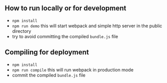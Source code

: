 ## How to run locally or for development
- `npm install`
- `npm run demo` this will start webpack and simple http server in the public directory
- try to avoid committing the compiled `bundle.js` file

## Compiling for deployment
- `npm install`
- `npm run compile` this will run webpack in production mode
- commit the compiled `bundle.js` file